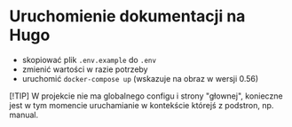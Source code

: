 # Uruchomienie dokumentacji na Hugo

- skopiować plik `.env.example` do `.env`
- zmienić wartości w razie potrzeby
- uruchomić `docker-compose up` (wskazuje na obraz w wersji 0.56)

[!TIP]
W projekcie nie ma globalnego configu i strony "głownej", konieczne jest w tym momencie uruchamianie w kontekście którejś z podstron, np. manual.